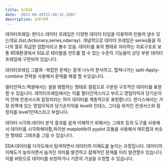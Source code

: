 ```yaml
---
title: 4/020
date: '2022-04-20T22:40:32.169Z'
description: 공부내역
---
```


데이터프레임: 판다스 데이터 프레임은 다양한 데이터 타입을 이용하여 만들어 낼수 있는데요.(list,dictionary,series,ndarray). 개념적으로 데이터 프레임은 series들을 하나의 열로 취급한 집합이라고 볼수 있음. 데이터를 표의 형태로 처리하는 자료구조로 보통 RDB환경에서 SQL로 테이블을 컨트롤 할 수 있는 수준의 기능들이 상당 부분 데이터프레임에 구현되어 있습니다.

데이터프레임 그룹화 -복잡한 문제는 잘게 나누어 분서하고, 합쳐나가는 split-Apply-combine 전략을 사용해서 문제를 해결 할 수있습니다.

멀티인덱스:엑셀에서는 셀을 병합하는 형태로 컬럼으로 구분된 구조적인 데이터를 표현할 수 있습니다. 데이터프레임에서는 이를 멀티인덱스라고 부르고 영업이익과 당기순이익 안에 컨센서스와 잠정치라는 하이 데이터를 계층적으로 표현합니다. 판다스에서는 가장 왼쪽에 있는 영업이익과 당기순이익을 level0 인데스, 그다음 위치인 컨센서스와 잠정치를 level1인덱스라고 부립니다.

데이터 시각화:데이터 분석 결과를 쉽게 이해하기 위해서는 그래프 등의 도구를 사용해서 데이터를 시각화해야함,파이썬 matplotilb의 pyplot 모듈을 사용해서 매트랩과 비슷한 형태로 그래프를 그릴 수 있습니다.

EDA:데이터를 다각도에서 탐색하면서 데이터의 이해도를 높이는 과정입니다. 데이터의 이해도가 높아지면서 숨겨진 의미를 발견하고 잠재적인 문제를 미리 발견할수 있습니다. 이를 바탕으로 데이터를 보완하거나 기존의 가설을 수정할 수 있습니다.
